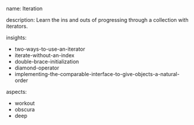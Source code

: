 name: Iteration

description: Learn the ins and outs of progressing through a collection with iterators.

insights:
  - two-ways-to-use-an-iterator
  - iterate-without-an-index
  - double-brace-initialization
  - diamond-operator
  - implementing-the-comparable-interface-to-give-objects-a-natural-order

aspects:
  - workout
  - obscura
  - deep
 